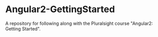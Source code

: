 # Angular2-GettingStarted
A repository for following along with the Pluralsight course "Angular2: Getting Started".
